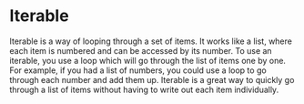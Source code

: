 # Iterable

Iterable is a way of looping through a set of items. It works like a list, where each item is numbered and can be accessed by its number. To use an iterable, you use a loop which will go through the list of items one by one. For example, if you had a list of numbers, you could use a loop to go through each number and add them up. Iterable is a great way to quickly go through a list of items without having to write out each item individually.
